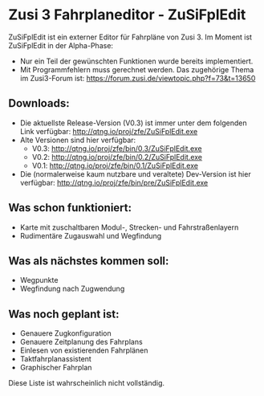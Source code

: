# Zusi 3 Fahrplaneditor - ZuSiFplEdit

ZuSiFplEdit ist ein externer Editor für Fahrpläne von Zusi 3.
Im Moment ist ZuSiFplEdit in der Alpha-Phase: 
- Nur ein Teil der gewünschten Funktionen wurde bereits implementiert. 
- Mit Programmfehlern muss gerechnet werden.
Das zugehörige Thema im Zusi3-Forum ist: https://forum.zusi.de/viewtopic.php?f=73&t=13650 

## Downloads:
- Die aktuellste Release-Version (V0.3) ist immer unter dem folgenden Link verfügbar: http://qtng.io/proj/zfe/ZuSiFplEdit.exe
- Alte Versionen sind hier verfügbar:
  - V0.3: http://qtng.io/proj/zfe/bin/0.3/ZuSiFplEdit.exe
  - V0.2: http://qtng.io/proj/zfe/bin/0.2/ZuSiFplEdit.exe
  - V0.1: http://qtng.io/proj/zfe/bin/0.1/ZuSiFplEdit.exe
- Die (normalerweise kaum nutzbare und veraltete) Dev-Version ist hier verfügbar: http://qtng.io/proj/zfe/bin/pre/ZuSiFplEdit.exe

## Was schon funktioniert:
- Karte mit zuschaltbaren Modul-, Strecken- und Fahrstraßenlayern
- Rudimentäre Zugauswahl und Wegfindung

## Was als nächstes kommen soll:
- Wegpunkte
- Wegfindung nach Zugwendung

## Was noch geplant ist:
- Genauere Zugkonfiguration
- Genauere Zeitplanung des Fahrplans
- Einlesen von existierenden Fahrplänen
- Taktfahrplanassistent
- Graphischer Fahrplan

Diese Liste ist wahrscheinlich nicht vollständig.
